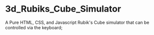 # 3d_Rubiks_Cube_Simulator
A Pure HTML, CSS, and Javascript Rubik's Cube simulator that can be controlled via the keyboard;
